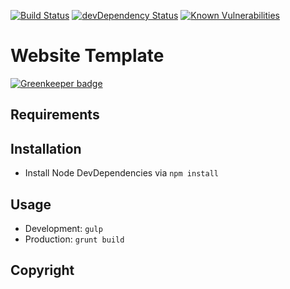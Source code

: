 [![Build Status](https://travis-ci.org/marcobiedermann/website-boilerplate.svg)](https://travis-ci.org/marcobiedermann/website-boilerplate)
[![devDependency Status](https://david-dm.org/marcobiedermann/website-boilerplate/dev-status.svg)](https://david-dm.org/marcobiedermann/website-boilerplate#info=devDependencies)
[![Known Vulnerabilities](https://snyk.io/test/github/marcobiedermann/website-boilerplate/badge.svg)](https://snyk.io/test/github/marcobiedermann/website-boilerplate)

# Website Template

[![Greenkeeper badge](https://badges.greenkeeper.io/marcobiedermann/website-boilerplate.svg)](https://greenkeeper.io/)

## Requirements

## Installation
* Install Node DevDependencies via `npm install`

## Usage
* Development: `gulp`
* Production: `grunt build`

## Copyright
